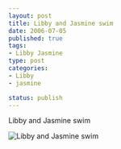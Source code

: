 ```yaml
--- 
layout: post
title: Libby and Jasmine swim
date: 2006-07-05
published: true
tags: 
- Libby Jasmine
type: post
categories:
- Libby
- jasmine

status: publish
---
```

Libby and Jasmine swim

![Libby and Jasmine swim](http://media.eick.us/2010/08/IMG_2514.jpg)
